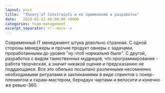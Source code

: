 ```yaml
---
layout: post
title:  "Theory of Constraints и ее применение в разработке"
date:   2020-05-12 00:00:00 +0000
categories: team-management
excerpt_separator: <!--more-->
---
```


Современный IT менеджмент штука довольно странная. С одной стороны менеджеры и прочие продукт овнеры с задачами, проработанными
до уровня "ну чтоб нормально было". С другой, разработка с видом таинственных мудрецов, что программирование - работа творческая,
а значит никакой оценке и предсказанию не поддающаяся. Все это обильно посыпано различными несомненно необходимыми ритуалами и заклинаниями в виде
спринтов с покер-пленингом и скрам-мастером, берндаун чартами и велосити и конечно же ревью-360.

